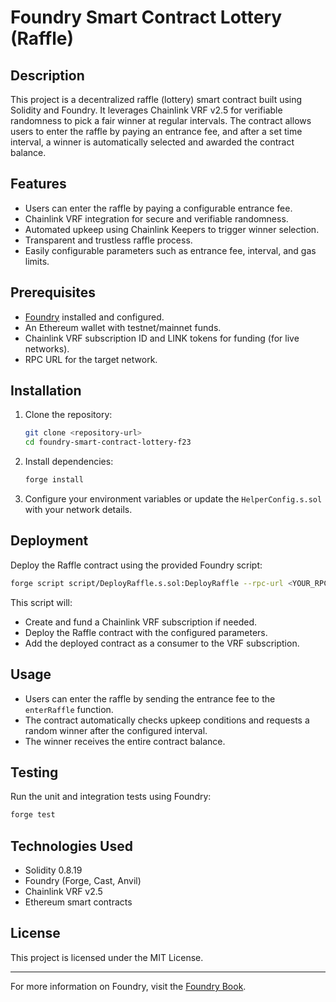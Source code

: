 # Foundry Smart Contract Lottery (Raffle)

## Description
This project is a decentralized raffle (lottery) smart contract built using Solidity and Foundry. It leverages Chainlink VRF v2.5 for verifiable randomness to pick a fair winner at regular intervals. The contract allows users to enter the raffle by paying an entrance fee, and after a set time interval, a winner is automatically selected and awarded the contract balance.

## Features
- Users can enter the raffle by paying a configurable entrance fee.
- Chainlink VRF integration for secure and verifiable randomness.
- Automated upkeep using Chainlink Keepers to trigger winner selection.
- Transparent and trustless raffle process.
- Easily configurable parameters such as entrance fee, interval, and gas limits.

## Prerequisites
- [Foundry](https://book.getfoundry.sh/) installed and configured.
- An Ethereum wallet with testnet/mainnet funds.
- Chainlink VRF subscription ID and LINK tokens for funding (for live networks).
- RPC URL for the target network.

## Installation
1. Clone the repository:
   ```bash
   git clone <repository-url>
   cd foundry-smart-contract-lottery-f23
   ```
2. Install dependencies:
   ```bash
   forge install
   ```
3. Configure your environment variables or update the `HelperConfig.s.sol` with your network details.

## Deployment
Deploy the Raffle contract using the provided Foundry script:

```bash
forge script script/DeployRaffle.s.sol:DeployRaffle --rpc-url <YOUR_RPC_URL> --private-key <YOUR_PRIVATE_KEY> --broadcast
```

This script will:
- Create and fund a Chainlink VRF subscription if needed.
- Deploy the Raffle contract with the configured parameters.
- Add the deployed contract as a consumer to the VRF subscription.

## Usage
- Users can enter the raffle by sending the entrance fee to the `enterRaffle` function.
- The contract automatically checks upkeep conditions and requests a random winner after the configured interval.
- The winner receives the entire contract balance.

## Testing
Run the unit and integration tests using Foundry:

```bash
forge test
```

## Technologies Used
- Solidity 0.8.19
- Foundry (Forge, Cast, Anvil)
- Chainlink VRF v2.5
- Ethereum smart contracts

## License
This project is licensed under the MIT License.

---

For more information on Foundry, visit the [Foundry Book](https://book.getfoundry.sh/).
